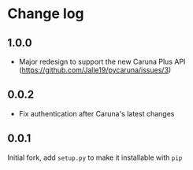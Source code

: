 # Change log

## 1.0.0
* Major redesign to support the new Caruna Plus API (https://github.com/Jalle19/pycaruna/issues/3)

## 0.0.2
* Fix authentication after Caruna's latest changes

## 0.0.1
Initial fork, add `setup.py` to make it installable with `pip`

